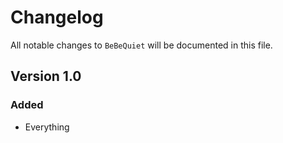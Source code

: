 # Changelog

All notable changes to `BeBeQuiet` will be documented in this file.

## Version 1.0

### Added
- Everything
